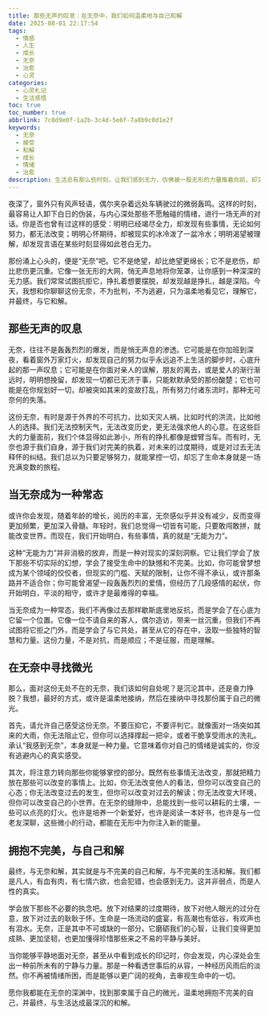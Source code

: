 ```yaml
---
title: 那些无声的叹息：在无奈中，我们如何温柔地与自己和解
date: 2025-08-01 22:17:54
tags:
  - 情感
  - 人生
  - 成长
  - 无奈
  - 治愈
  - 心灵
categories:
  - 心灵札记
  - 生活感悟
toc: true
toc_number: true
abbrlink: 7c8d9e0f-1a2b-3c4d-5e6f-7a8b9c0d1e2f
keywords:
  - 无奈
  - 接受
  - 和解
  - 成长
  - 情绪
  - 治愈
description: 生活总有那么些时刻，让我们感到无力，仿佛被一股无形的力量推着向前，却又无法掌控方向。那份深沉的无奈，是每个人心底都曾有过的共鸣。本文将带你走进这份复杂的情绪，不回避它的沉重，而是温柔地探索它如何塑造我们，又如何在其中找到一丝微光，最终与自己、与生活达成和解，让无奈成为成长的底色，而非停滞的理由。
---
```


夜深了，窗外只有风声轻语，偶尔夹杂着远处车辆驶过的微弱轰鸣。这样的时刻，最容易让人卸下白日的伪装，与内心深处那些不愿触碰的情绪，进行一场无声的对话。你是否也曾有过这样的感受：明明已经竭尽全力，却发现有些事情，无论如何努力，都无法改变；明明心怀期待，却被现实的冰冷泼了一盆冷水；明明渴望被理解，却发现言语在某些时刻显得如此苍白无力。

那份涌上心头的，便是“无奈”吧。它不是绝望，却比绝望更绵长；它不是悲伤，却比悲伤更沉重。它像一张无形的大网，悄无声息地将你笼罩，让你感到一种深深的无力感。我们常常试图抗拒它，挣扎着想要摆脱，却发现越是挣扎，越是深陷。今天，我想和你聊聊这份无奈，不为批判，不为逃避，只为温柔地看见它，理解它，并最终，与它和解。

## 那些无声的叹息

无奈，往往不是轰轰烈烈的爆发，而是悄无声息的渗透。它可能是在你加班到深夜，看着窗外万家灯火，却发现自己的努力似乎永远追不上生活的脚步时，心底升起的那一声叹息；它可能是在你面对亲人的误解，朋友的离去，或是爱人的渐行渐远时，明明想挽留，却发现一切都已无济于事，只能默默承受的那份酸楚；它也可能是在你规划好一切，却被突如其来的变故打乱，所有努力付诸东流时，那种无可奈何的失落。

这份无奈，有时是源于外界的不可抗力，比如天灾人祸，比如时代的洪流，比如他人的选择。我们无法控制天气，无法改变历史，更无法强求他人的心意。在这些巨大的力量面前，我们个体显得如此渺小，所有的挣扎都像是螳臂当车。而有时，无奈也源于我们自身，源于我们对完美的执着，对未来的过度期待，或是对过去无法释怀的纠结。我们总以为只要足够努力，就能掌控一切，却忘了生命本身就是一场充满变数的旅程。

## 当无奈成为一种常态

或许你会发现，随着年龄的增长，阅历的丰富，无奈感似乎并没有减少，反而变得更加频繁，更加深入骨髓。年轻时，我们总觉得一切皆有可能，只要敢闯敢拼，就能改变世界。而现在，我们开始明白，有些事情，真的就是“无能为力”。

这种“无能为力”并非消极的放弃，而是一种对现实的深刻洞察。它让我们学会了放下那些不切实际的幻想，学会了接受生命中的缺憾和不完美。比如，你可能曾梦想成为某个领域的佼佼者，但现实的门槛、天赋的限制，让你不得不承认，或许那条路并不适合你；你可能曾渴望一段轰轰烈烈的爱情，但经历了几段感情的起伏，你开始明白，平淡的相守，或许才是最难得的幸福。

当无奈成为一种常态，我们不再像过去那样歇斯底里地反抗，而是学会了在心底为它留一个位置。它像一位不请自来的客人，偶尔造访，带来一丝沉重，但我们不再试图将它拒之门外，而是学会了与它共处，甚至从它的存在中，汲取一些独特的智慧和力量。这份力量，不是对抗，而是顺应；不是征服，而是理解。

## 在无奈中寻找微光

那么，面对这份无处不在的无奈，我们该如何自处呢？是沉沦其中，还是奋力挣脱？我想，最好的方式，或许是温柔地接纳，然后在接纳中寻找那份属于自己的微光。

首先，请允许自己感受这份无奈。不要压抑它，不要评判它。就像面对一场突如其来的大雨，你无法阻止它，但你可以选择撑起一把伞，或者干脆享受雨水的洗礼。承认“我感到无奈”，本身就是一种力量。它意味着你对自己的情绪是诚实的，你没有逃避内心的真实感受。

其次，将注意力转向那些你能够掌控的部分。既然有些事情无法改变，那就把精力放在那些可以改变的事情上。比如，你无法改变他人的看法，但你可以改变自己的心态；你无法改变过去的发生，但你可以改变对过去的解读；你无法改变大环境，但你可以改变自己的小世界。在无奈的缝隙中，总能找到一些可以耕耘的土壤，一些可以点亮的灯火。也许是培养一个新爱好，也许是阅读一本好书，也许是与一位老友深聊，这些微小的行动，都能在无形中为你注入新的能量。

## 拥抱不完美，与自己和解

最终，与无奈和解，其实就是与不完美的自己和解，与不完美的生活和解。我们都是凡人，有血有肉，有七情六欲，也会犯错，也会感到无力。这并非弱点，而是人性的真实。

学会放下那些不必要的执念吧。放下对结果的过度期待，放下对他人眼光的过分在意，放下对过去的耿耿于怀。生命是一场流动的盛宴，有高潮也有低谷，有欢声也有泪水。无奈，正是其中不可或缺的一部分。它磨砺我们的心智，让我们变得更加成熟、更加坚韧，也更加懂得珍惜那些来之不易的平静与美好。

当你能够平静地面对无奈，甚至从中看到成长的印记时，你会发现，内心深处会生出一种前所未有的宁静与力量。那是一种看透世事后的从容，一种经历风雨后的淡然。你不再被情绪所困，而是能够以更广阔的视角，去审视生命中的一切。

愿你我都能在无奈的深渊中，找到那束属于自己的微光，温柔地拥抱不完美的自己，并最终，与生活达成最深沉的和解。